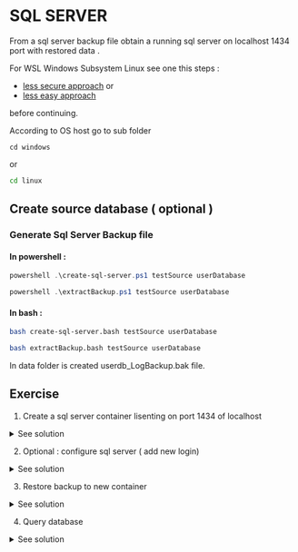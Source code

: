 # SQL SERVER 

From a sql server backup file obtain a running sql server on localhost 1434 port with restored data .

For WSL Windows Subsystem Linux see one this steps :
 * [less secure approach](https://medium.com/@sebagomez/installing-the-docker-client-on-ubuntus-windows-subsystem-for-linux-612b392a44c4) 
or 
* [less easy approach](https://devblogs.microsoft.com/commandline/cross-post-wsl-interoperability-with-docker/) 

before continuing. 


According to OS host go to sub folder


```batch
cd windows 
```

or 

```bash
cd linux 
```


## Create source database ( optional )

### Generate Sql Server Backup file

#### In powershell : 

```powershell
powershell .\create-sql-server.ps1 testSource userDatabase

powershell .\extractBackup.ps1 testSource userDatabase
```

#### In bash : 

```bash
bash create-sql-server.bash testSource userDatabase

bash extractBackup.bash testSource userDatabase
```


In data folder is created userdb_LogBackup.bak file.


## Exercise


1. Create a sql server container lisenting on port 1434 of localhost


<details><summary>See solution</summary>
<p>

```
docker run -e ACCEPT_EULA=Y -e SA_PASSWORD=YOURStrongpassowrd123   -p 1434:1433 --name NewSqlServer -d mcr.microsoft.com/mssql/server:2017-latest
```

</p>
</details>

2. Optional : configure sql server ( add new login)

<details><summary>See solution</summary>
<p>


```
docker exec -it NewSqlServer /opt/mssql-tools/bin/sqlcmd  -S localhost -U SA -P YOURStrongpassowrd123   -Q "   CREATE LOGIN <databaseLogin> WITH Password ='<databaseLoginPassword>'; "
```

</p>
</details>

3. Restore backup  to new container

<details><summary>See solution</summary>
<p>

```
cd data
docker cp  <database_LogBackup.bak> "<container_name>:/tmp/db.bak>"
 
docker exec -it NewSqlServer  /opt/mssql-tools/bin/sqlcmd  -S localhost -U SA -P YOURStrongpassowrd123 -Q "RESTORE DATABASE db1 from disk = '/tmp/db.bak';"


```

</p>
</details>

4. Query database

<details><summary>See solution</summary>
<p>

```
docker exec -it  <container_name> /opt/mssql-tools/bin/sqlcmd -S localhost -U SA -P YOURStrongpassowrd123 -Q " use  db1 ; SELECT * from  users "
```


</p>
</details>
